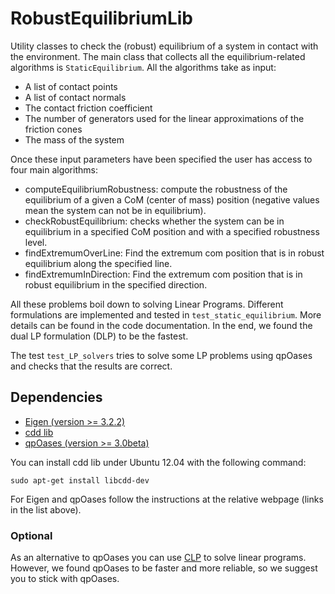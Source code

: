 # RobustEquilibriumLib
Utility classes to check the (robust) equilibrium of a system in contact with the environment.
The main class that collects all the equilibrium-related algorithms is ```StaticEquilibrium```.
All the algorithms take as input:
* A list of contact points
* A list of contact normals
* The contact friction coefficient
* The number of generators used for the linear approximations of the friction cones
* The mass of the system

Once these input parameters have been specified the user has access to four main algorithms:
* computeEquilibriumRobustness: compute the robustness of the equilibrium of a given a CoM (center of mass) position (negative values mean the system can not be in equilibrium).
* checkRobustEquilibrium: checks whether the system can be in equilibrium in a specified CoM position and with a specified robustness level.
* findExtremumOverLine: Find the extremum com position that is in robust equilibrium along the specified line.
* findExtremumInDirection: Find the extremum com position that is in robust equilibrium in the specified direction.

All these problems boil down to solving Linear Programs.
Different formulations are implemented and tested in ```test_static_equilibrium```.
More details can be found in the code documentation.
In the end, we found the dual LP formulation (DLP) to be the fastest.

The test ```test_LP_solvers``` tries to solve some LP problems using qpOases and checks that the results are correct.

## Dependencies
* [Eigen (version >= 3.2.2)](http://eigen.tuxfamily.org/index.php?title=Main_Page)
* [cdd lib](https://www.inf.ethz.ch/personal/fukudak/cdd_home/)
* [qpOases (version >= 3.0beta)](https://projects.coin-or.org/qpOASES)

You can install cdd lib under Ubuntu 12.04 with the following command:
```
sudo apt-get install libcdd-dev
```
For Eigen and qpOases follow the instructions at the relative webpage (links in the list above).

### Optional
As an alternative to qpOases you can use [CLP](https://projects.coin-or.org/Clp) to solve linear programs.
However, we found qpOases to be faster and more reliable, so we suggest you to stick with qpOases.
